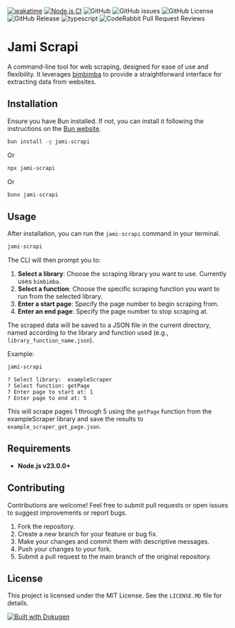 [![wakatime](https://wakatime.com/badge/user/a0b906ce-b8e7-4463-8bce-383238df6d4b/project/04af99fc-239b-4df8-82cc-5747c6b23293.svg)](https://wakatime.com/badge/user/a0b906ce-b8e7-4463-8bce-383238df6d4b/project/04af99fc-239b-4df8-82cc-5747c6b23293)
[![Node.js CI](https://github.com/ragaeeb/jami-scrapi/actions/workflows/build.yml/badge.svg)](https://github.com/ragaeeb/jami-scrapi/actions/workflows/build.yml)
![GitHub](https://img.shields.io/github/license/ragaeeb/jami-scrapi)
![GitHub issues](https://img.shields.io/github/issues/ragaeeb/jami-scrapi)
![GitHub License](https://img.shields.io/github/license/ragaeeb/jami-scrapi)
![GitHub Release](https://img.shields.io/github/v/release/ragaeeb/jami-scrapi)
![typescript](https://badgen.net/badge/icon/typescript?icon=typescript&label&color=blue)
![CodeRabbit Pull Request Reviews](https://img.shields.io/coderabbit/prs/github/ragaeeb/jami-scrapi?labelColor=171717&color=FF570A&link=https%3A%2F%2Fcoderabbit.ai&label=CodeRabbit%20Reviews)

# Jami Scrapi

A command-line tool for web scraping, designed for ease of use and flexibility. It leverages [bimbimba](some_bimbimba_link_eventually) to provide a straightforward interface for extracting data from websites.

## Installation

Ensure you have Bun installed. If not, you can install it following the instructions on the [Bun website](https://bun.sh/).

```bash
bun install -g jami-scrapi
```

Or

```bash
npx jami-scrapi
```

Or

```bash
bunx jami-scrapi
```

## Usage

After installation, you can run the `jami-scrapi` command in your terminal.

```bash
jami-scrapi
```

The CLI will then prompt you to:

1.  **Select a library**: Choose the scraping library you want to use. Currently uses `bimbimba`.
2.  **Select a function**: Choose the specific scraping function you want to run from the selected library.
3.  **Enter a start page**: Specify the page number to begin scraping from.
4.  **Enter an end page**: Specify the page number to stop scraping at.

The scraped data will be saved to a JSON file in the current directory, named according to the library and function used (e.g., `library_function_name.json`).

Example:

```bash
jami-scrapi
```

```
? Select library:  exampleScraper
? Select function: getPage
? Enter page to start at: 1
? Enter page to end at: 5
```

This will scrape pages 1 through 5 using the `getPage` function from the exampleScraper library and save the results to `example_scraper_get_page.json`.

## Requirements

- **Node.js v23.0.0+**

## Contributing

Contributions are welcome! Feel free to submit pull requests or open issues to suggest improvements or report bugs.

1.  Fork the repository.
2.  Create a new branch for your feature or bug fix.
3.  Make your changes and commit them with descriptive messages.
4.  Push your changes to your fork.
5.  Submit a pull request to the main branch of the original repository.

## License

This project is licensed under the MIT License. See the `LICENSE.MD` file for details.

[![Built with Dokugen](https://img.shields.io/badge/Built%20with-Dokugen-brightgreen)](https://github.com/samueltuoyo15/Dokugen)
